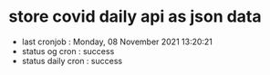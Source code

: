 # store covid daily api as json data

- last cronjob : Monday, 08 November 2021 13:20:21
- status og cron : success
- status daily cron : success
      
      